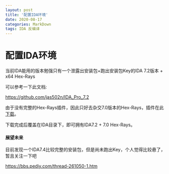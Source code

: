 ```yaml
---
layout: post
title: '配置IDA环境'
date: 2020-08-17
categories: MarkDown
tags: IDA 反编译
---
```

# 配置IDA环境

当前IDA能用的版本勉强只有一个泄露出安装包+跑出安装包Key的IDA 7.2版本 + x64 Hex-Rays

可以参考一下此文档:

https://github.com/jas502n/IDA_Pro_7.2



由于没有完整的Hex-Rays插件，因此只好去杂交7.0版本的Hex-Rays，插件在此[下载](https://github.com/fjqisba/fjqisba.github.io/releases/download/HexRays/XRayDecompiers7.0-Extended.V2.rar)。



下载完成后覆盖在IDA目录下，即可拥有IDA7.2 + 7.0 Hex-Rays。



#### 展望未来

目前发现一个IDA7.4比较完整的安装包，但是尚未跑出Key，个人觉得比较悬了，暂且关注一下吧

https://bbs.pediy.com/thread-261050-1.htm